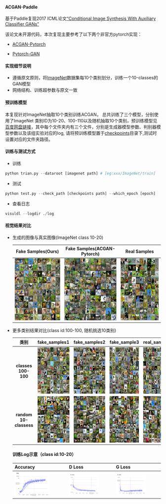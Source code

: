 #### ACGAN-Paddle

基于Paddle复现2017 ICML论文[“Conditional Image Synthesis With Auxiliary Classifier GANs”](https://arxiv.org/abs/1610.09585)

该论文未开源代码，本次复现主要参考了以下两个非官方pytorch实现：

* [ACGAN-Pytorch](https://github.com/clvrai/ACGAN-PyTorch)

* [Pytorch-GAN](https://github.com/eriklindernoren/PyTorch-GAN)

#### 实现细节说明

* 遵循原文原则，将[ImageNet](https://image-net.org/)数据集每10个类别划分，训练一个10-classes的GAN模型
* 网络结构、训练超参数与原文一致



#### 预训练模型

本复现针对ImageNet抽取10个类别训练ACGAN， 总共训练了三个模型，分别使用了ImageNet 类别ID为10-20、100-110以及随机抽取10个类别，预训练模型见[百度网盘链接](https://pan.baidu.com/s/4rbjmVxi)，其中每个文件夹内有三个文件，分别是生成器模型参数、判别器模型参数以及该组实验对应的log, 请将预训练模型置于[checkpoints](./checkpoints)目录下,测试时设置对应的文件夹路径。



#### 训练与测试方式

* 训练

```python
python trian.py --dataroot [imagenet path] # [eg:xxx/ImageNet/train]
```

* 测试

```python
python test.py --check_path [checkpoints path] --which_epoch [epoch]
```

* 查看日志

```python
visuldl --logdir ./log
```



#### 视觉结果对比

* 生成的图像与真实图像(ImageNet class 10-20)

  |                      Fake Samples(Ours)                      |                 Fake Samples(ACGAN-Pytorch)                  |                         Real Samples                         |
  | :----------------------------------------------------------: | :----------------------------------------------------------: | :----------------------------------------------------------: |
  | <img src="imgs/fake_samples.png" width = "200" height = "200"> | <img src="imgs/fake_samples_pytorch.png" width = "200" height = "200"> | <img src="imgs/real_samples.png" width = "200" height = "200"> |

  

* 更多类别结果对比(class id:100-100,  随机挑选10类别)

  |           类别           |                        fake_samples1                         |                        fake_samples2                         |                         fake_sample3                         |                         real_samples                         |
  | :----------------------: | :----------------------------------------------------------: | :----------------------------------------------------------: | :----------------------------------------------------------: | :----------------------------------------------------------: |
  |   **classes 100-100**    | <img src="imgs/100_110/fake_samples_1.png" width = "150" height = "150"> | <img src="imgs/100_110/fake_samples_2.png" width = "150" height = "150"> | <img src="imgs/100_110/fake_samples_3.png" width = "150" height = "150"> | <img src="imgs/100_110/real_samples.png" width = "150" height = "150"> |
  | **random   10-classess** | <img src="imgs/random_10_class/fake_samples1.png" width = "150" height = "150"> | <img src="imgs/random_10_class/fake_samples2.png" width = "150" height = "150"> | <img src="imgs/random_10_class/fake_samples3.png" width = "150" height = "150"> | <img src="imgs/random_10_class/real_samples.png" width = "150" height = "150"> |

  

  #### 训练Log示意（class id:10-20）
  
  | Accuracy                                                  | D Loss                                                       | G Loss                                                       |
  | --------------------------------------------------------- | ------------------------------------------------------------ | ------------------------------------------------------------ |
  | <img src="imgs/log/Acc.png" width = "70%" height = "70%"> | <img src="imgs/log/D_loss.png" width = "70%" height = "70%"> | <img src="imgs/log/G_loss.png" width = "70%" height = "70%"> |
  
  
  
  



